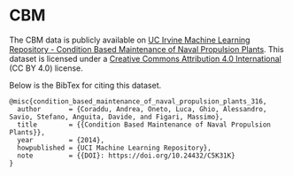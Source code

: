 # CBM

The CBM data is publicly available on [UC Irvine Machine Learning Repository - Condition Based Maintenance of Naval Propulsion Plants](http://archive.ics.uci.edu/dataset/316/condition+based+maintenance+of+naval+propulsion+plants). This dataset is licensed under a [Creative Commons Attribution 4.0 International](https://creativecommons.org/licenses/by/4.0/legalcode) (CC BY 4.0) license.

Below is the BibTex for citing this dataset.
```
@misc{condition_based_maintenance_of_naval_propulsion_plants_316,
  author       = {Coraddu, Andrea, Oneto, Luca, Ghio, Alessandro, Savio, Stefano, Anguita, Davide, and Figari, Massimo},
  title        = {{Condition Based Maintenance of Naval Propulsion Plants}},
  year         = {2014},
  howpublished = {UCI Machine Learning Repository},
  note         = {{DOI}: https://doi.org/10.24432/C5K31K}
}
```
